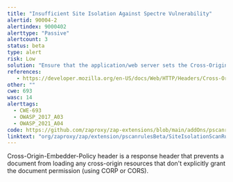```yaml
---
title: "Insufficient Site Isolation Against Spectre Vulnerability"
alertid: 90004-2
alertindex: 9000402
alerttype: "Passive"
alertcount: 3
status: beta
type: alert
risk: Low
solution: "Ensure that the application/web server sets the Cross-Origin-Embedder-Policy header appropriately, and that it sets the Cross-Origin-Embedder-Policy header to 'require-corp' for documents. If possible, ensure that the end user uses a standards-compliant and modern web browser that supports the Cross-Origin-Embedder-Policy header (https://caniuse.com/mdn-http_headers_cross-origin-embedder-policy)."
references:
   - https://developer.mozilla.org/en-US/docs/Web/HTTP/Headers/Cross-Origin-Embedder-Policy
other: ""
cwe: 693
wasc: 14
alerttags: 
  - CWE-693
  - OWASP_2017_A03
  - OWASP_2021_A04
code: https://github.com/zaproxy/zap-extensions/blob/main/addOns/pscanrulesBeta/src/main/java/org/zaproxy/zap/extension/pscanrulesBeta/SiteIsolationScanRule.java
linktext: "org/zaproxy/zap/extension/pscanrulesBeta/SiteIsolationScanRule.java"
---
```

Cross-Origin-Embedder-Policy header is a response header that prevents a document from loading any cross-origin resources that don't explicitly grant the document permission (using CORP or CORS).
